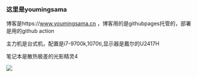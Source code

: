 ### 这里是youmingsama

 博客是https://www.youmingsama.cn ，博客用的是githubpages托管的，部署是用的github action

主力机是台式机，配置是i7-9700k,1070ti,显示器是戴尔的U2417H

 笔记本是散热极差的光影精灵4

![](https://cdn.jsdelivr.net/gh/youmingsama/PicGo/season/fangzi1.jpg)

